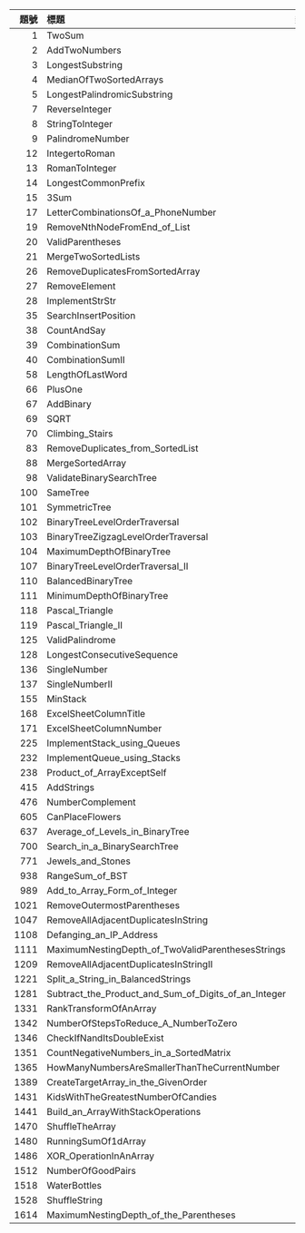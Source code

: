 | 題號 | 標題 | 類型 |
|----:|:----|:----|
| 1 | TwoSum | math |
| 2 | AddTwoNumbers |  |
| 3 | LongestSubstring |  |
| 4 | MedianOfTwoSortedArrays |  |
| 5 | LongestPalindromicSubstring |  |
| 7 | ReverseInteger |  |
| 8 | StringToInteger |  |
| 9 | PalindromeNumber |  |
| 12 | IntegertoRoman |  |
| 13 | RomanToInteger |  |
| 14 | LongestCommonPrefix |  |
| 15 | 3Sum |  |
| 17 | LetterCombinationsOf_a_PhoneNumber |  |
| 19 | RemoveNthNodeFromEnd_of_List |  |
| 20 | ValidParentheses |  |
| 21 | MergeTwoSortedLists |  |
| 26 | RemoveDuplicatesFromSortedArray |  |
| 27 | RemoveElement |  |
| 28 | ImplementStrStr |  |
| 35 | SearchInsertPosition |  |
| 38 | CountAndSay |  |
| 39 | CombinationSum |  |
| 40 | CombinationSumII |  |
| 58 | LengthOfLastWord |  |
| 66 | PlusOne |  |
| 67 | AddBinary |  |
| 69 | SQRT |  |
| 70 | Climbing_Stairs |  |
| 83 | RemoveDuplicates_from_SortedList |  |
| 88 | MergeSortedArray |  |
| 98 | ValidateBinarySearchTree |  |
| 100 | SameTree |  |
| 101 | SymmetricTree |  |
| 102 | BinaryTreeLevelOrderTraversal |  |
| 103 | BinaryTreeZigzagLevelOrderTraversal |  |
| 104 | MaximumDepthOfBinaryTree |  |
| 107 | BinaryTreeLevelOrderTraversal_II |  |
| 110 | BalancedBinaryTree |  |
| 111 | MinimumDepthOfBinaryTree |  |
| 118 | Pascal_Triangle |  |
| 119 | Pascal_Triangle_II |  |
| 125 | ValidPalindrome |  |
| 128 | LongestConsecutiveSequence |  |
| 136 | SingleNumber |  |
| 137 | SingleNumberII |  |
| 155 | MinStack |  |
| 168 | ExcelSheetColumnTitle |  |
| 171 | ExcelSheetColumnNumber |  |
| 225 | ImplementStack_using_Queues |  |
| 232 | ImplementQueue_using_Stacks |  |
| 238 | Product_of_ArrayExceptSelf |  |
| 415 | AddStrings |  |
| 476 | NumberComplement |  |
| 605 | CanPlaceFlowers |  |
| 637 | Average_of_Levels_in_BinaryTree |  |
| 700 | Search_in_a_BinarySearchTree |  |
| 771 | Jewels_and_Stones |  |
| 938 | RangeSum_of_BST |  |
| 989 | Add_to_Array_Form_of_Integer |  |
| 1021 | RemoveOutermostParentheses |  |
| 1047 | RemoveAllAdjacentDuplicatesInString |  |
| 1108 | Defanging_an_IP_Address |  |
| 1111 | MaximumNestingDepth_of_TwoValidParenthesesStrings |  |
| 1209 | RemoveAllAdjacentDuplicatesInStringII |  |
| 1221 | Split_a_String_in_BalancedStrings |  |
| 1281 | Subtract_the_Product_and_Sum_of_Digits_of_an_Integer |  |
| 1331 | RankTransformOfAnArray |  |
| 1342 | NumberOfStepsToReduce_A_NumberToZero |  |
| 1346 | CheckIfNandItsDoubleExist |  |
| 1351 | CountNegativeNumbers_in_a_SortedMatrix |  |
| 1365 | HowManyNumbersAreSmallerThanTheCurrentNumber |  |
| 1389 | CreateTargetArray_in_the_GivenOrder |  |
| 1431 | KidsWithTheGreatestNumberOfCandies |  |
| 1441 | Build_an_ArrayWithStackOperations |  |
| 1470 | ShuffleTheArray |  |
| 1480 | RunningSumOf1dArray |  |
| 1486 | XOR_OperationInAnArray |  |
| 1512 | NumberOfGoodPairs |  |
| 1518 | WaterBottles |  |
| 1528 | ShuffleString |  |
| 1614 | MaximumNestingDepth_of_the_Parentheses |  |

